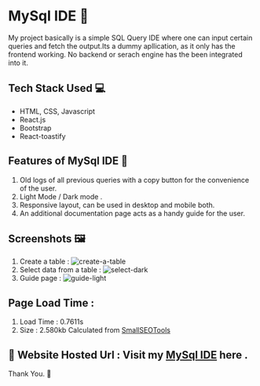 # MySql IDE 📝
My project basically is a simple SQL Query IDE where one can input certain queries and fetch the output.Its a dummy apllication, as it only has the frontend
working. No backend or serach engine has the been integrated into it.

## Tech Stack Used 💻 

- HTML, CSS, Javascript
- React.js
- Bootstrap
- React-toastify

## Features of MySql IDE 👀 
1. Old logs of all previous queries with a copy button for the convenience of the user.
2. Light Mode / Dark mode .
3. Responsive layout, can be used in desktop and mobile both.
4. An additional documentation page acts as a handy guide for the user. 

## Screenshots 🖼️
1. Create a table :
![create-a-table](https://user-images.githubusercontent.com/56017536/171344499-5539cd76-5d0e-42b3-94f4-8bd1e99f9f97.png)
2. Select data from a table :
![select-dark](https://user-images.githubusercontent.com/56017536/171344968-e735a9fc-c8c8-4b57-8088-be36abe707ea.png)
3. Guide page :
![guide-light](https://user-images.githubusercontent.com/56017536/171345317-b7bbb90e-1f65-43a4-8bf9-3d784990f7b3.png)

## Page Load Time :
1. Load Time : 0.7611s
2. Size : 2.580kb
Calculated from [SmallSEOTools](https://smallSEOTools.com) 

## 🔗 Website Hosted Url : Visit my [ MySql IDE](https://csb-uvvs9n.netlify.app/) here .

Thank You. 🌸
